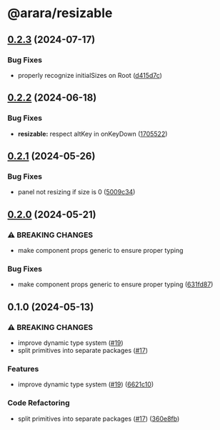 # @arara/resizable

## [0.2.3](https://github.com/araradev/arara/compare/@arara/resizable@0.2.2...@arara/resizable@0.2.3) (2024-07-17)


### Bug Fixes

* properly recognize initialSizes on Root ([d415d7c](https://github.com/araradev/arara/commit/d415d7ce38561caceb8f9c05883d53cd09a04a5d))

## [0.2.2](https://github.com/araradev/arara/compare/@arara/resizable@0.2.1...@arara/resizable@0.2.2) (2024-06-18)


### Bug Fixes

* **resizable:** respect altKey in onKeyDown ([1705522](https://github.com/araradev/arara/commit/1705522653457cae4b6181d9d17e10d33872e64c))

## [0.2.1](https://github.com/araradev/arara/compare/@arara/resizable@0.2.0...@arara/resizable@0.2.1) (2024-05-26)


### Bug Fixes

* panel not resizing if size is 0 ([5009c34](https://github.com/araradev/arara/commit/5009c34489bfc62ecf1967d85f19ae271a491d6e))

## [0.2.0](https://github.com/araradev/arara/compare/@arara/resizable@0.1.0...@arara/resizable@0.2.0) (2024-05-21)


### ⚠ BREAKING CHANGES

* make component props generic to ensure proper typing

### Bug Fixes

* make component props generic to ensure proper typing ([631fd87](https://github.com/araradev/arara/commit/631fd87b7175663404a569b793bc9a474eb6a2f0))

## 0.1.0 (2024-05-13)


### ⚠ BREAKING CHANGES

* improve dynamic type system ([#19](https://github.com/araradev/arara/issues/19))
* split primitives into separate packages ([#17](https://github.com/araradev/arara/issues/17))

### Features

* improve dynamic type system ([#19](https://github.com/araradev/arara/issues/19)) ([6621c10](https://github.com/araradev/arara/commit/6621c10abb4d6c740c6f489502bd9a6e4d4a2fa2))


### Code Refactoring

* split primitives into separate packages ([#17](https://github.com/araradev/arara/issues/17)) ([360e8fb](https://github.com/araradev/arara/commit/360e8fb040c54ebd542dc244a5e10a7784e4388b))
